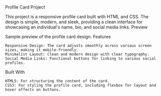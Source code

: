 Profile Card Project

This project is a responsive profile card built with HTML and CSS. The design is simple, modern, and sleek, providing a clean interface for showcasing an individual's name, bio, and social media links.
Preview


Sample preview of the profile card design.
Features

    Responsive Design: The card adjusts smoothly across various screen sizes, making it mobile-friendly.
    Minimalist Layout: Clean and modern design with clear typography.
    Social Media Links: Functional buttons for linking to various social profiles.

Built With

    HTML5: For structuring the content of the card.
    CSS3: For styling the profile card, including flexbox for layout and hover effects on buttons.
